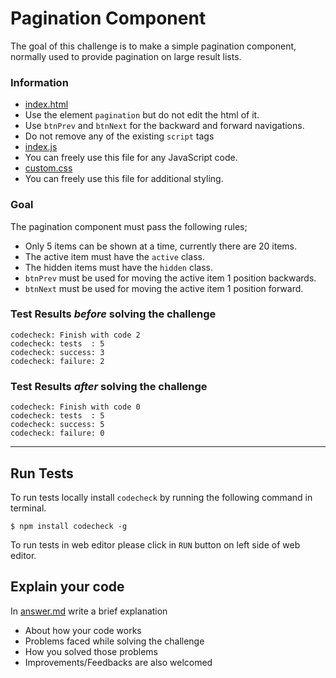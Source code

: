 ﻿# Pagination Component
The goal of this challenge is to make a simple pagination component, normally used to provide pagination on large result lists.

### Information
- [index.html](/wwwroot/index.html)
 - Use the element `pagination` but do not edit the html of it.
 - Use `btnPrev` and `btnNext` for the backward and forward navigations.
 - Do not remove any of the existing `script` tags
- [index.js](./wwwroot/index.js)
 - You can freely use this file for any JavaScript code.
- [custom.css](./wwwroot/custom.css)
 - You can freely use this file for additional styling.

### Goal
The pagination component must pass the following rules;

- Only 5 items can be shown at a time, currently there are 20 items.
- The active item must have the `active` class.
- The hidden items must have the `hidden` class.
- `btnPrev` must be used for moving the active item 1 position backwards.
- `btnNext` must be used for moving the active item 1 position forward.

### Test Results *before* solving the challenge  
```
codecheck: Finish with code 2
codecheck: tests  : 5
codecheck: success: 3
codecheck: failure: 2
```

### Test Results *after* solving the challenge
```
codecheck: Finish with code 0
codecheck: tests  : 5
codecheck: success: 5
codecheck: failure: 0
```
--- --- ---
## Run Tests
To run tests locally install `codecheck` by running the following command in terminal.
```
$ npm install codecheck -g
```
To run tests in web editor please click in `RUN` button on left side of web editor.

## Explain your code
In [answer.md](answer.md) write a brief explanation 
- About how your code works
- Problems faced while solving the challenge
- How you solved those problems
- Improvements/Feedbacks are also welcomed
